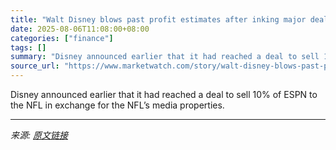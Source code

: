 ```yaml
---
title: "Walt Disney blows past profit estimates after inking major deals with NFL and WWE"
date: 2025-08-06T11:08:00+08:00
categories: ["finance"]
tags: []
summary: "Disney announced earlier that it had reached a deal to sell 10% of ESPN to the NFL in exchange for the NFL’s media properties."
source_url: "https://www.marketwatch.com/story/walt-disney-blows-past-profit-estimates-after-inking-major-deals-with-nfl-and-wwe-93ed721e?mod=mw_rss_topstories"
---
```


Disney announced earlier that it had reached a deal to sell 10% of ESPN to the NFL in exchange for the NFL’s media properties.

---

*来源: [原文链接](https://www.marketwatch.com/story/walt-disney-blows-past-profit-estimates-after-inking-major-deals-with-nfl-and-wwe-93ed721e?mod=mw_rss_topstories)*

